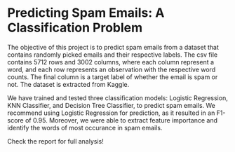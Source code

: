 # Predicting Spam Emails: A Classification Problem
The objective of this project is to predict spam emails from a dataset that contains randomly picked emails and their respective labels. The csv file contains 5712 rows and 3002 columns, where each column represent a word, and each row represents an observation with the respective word counts. The final column is a target label of whether the email is spam or not. The dataset is extracted from Kaggle.

We have trained and tested three classification models: Logistic Regression, KNN Classifier, and Decision Tree Classifier, to predict spam emails. We recommend using Logistic Regression for prediction, as it resulted in an F1-score of 0.95. Moreover, we were able to extract feature importance and identify the words of most occurance in spam emails. 

Check the report for full analysis! 
